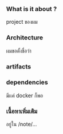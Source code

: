 ### What is it about ?
project ของผม

### Architecture
ผมขอตั้งชื่อว่า

### artifacts

### dependencies
มีเเค่ docker ก็พอ

### เนื้อหาเพิ่มเติม
อยู่ใน /note/...